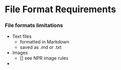 File Format Requirements
======================================

### File formats limitations

- Text files
    - formatted in Markdown
    - saved as .md or .txt
- Images
    - [] see NPR image rules
- 